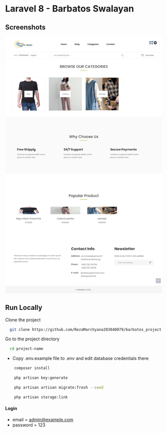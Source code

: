 # Laravel 8 - Barbatos Swalayan

## Screenshots

![preview img](/preview.png)

## Run Locally

Clone the project

```bash
  git clone https://github.com/RezaMarchyana203040079/barbatos_project
```

Go to the project directory

```bash
  cd project-name
```

-   Copy .env.example file to .env and edit database credentials there

```bash
    composer install
```

```bash
    php artisan key:generate
```

```bash
    php artisan artisan migrate:fresh --seed
```

```bash
    php artisan storage:link
```

#### Login

-   email = admin@example.com
-   password = 123
